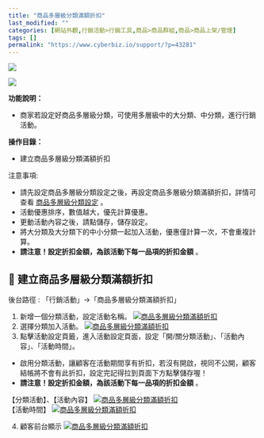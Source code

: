 ```yaml
---
title: "商品多層級分類滿額折扣"
last_modified: ""
categories: [網站外觀,行銷活動>行銷工具,商品>商品群組,商品>商品上架/管理]
tags: []
permalink: "https://www.cyberbiz.io/support/?p=43281"
---
```


![](https://www.cyberbiz.io/support/wp-content/uploads/適用站別.png)

[![](https://www.cyberbiz.io/support/wp-content/uploads/台灣站.png)](https://www.cyberbiz.io/support/?page_id=2490)

**功能說明：**  

* 商家若設定好商品多層級分類，可使用多層級中的大分類、中分類，進行行銷活動。

**操作目錄：**

* 建立商品多層級分類滿額折扣

注意事項:  

* 請先設定商品多層級分類設定之後，再設定商品多層級分類滿額折扣，詳情可查看 [商品多層級分類設定](https://www.cyberbiz.io/support/?p=43450) 。
* 活動優惠排序，數值越大，優先計算優惠。
* 更動活動內容之後，請點儲存，儲存設定。
* 將大分類及大分類下的中小分類一起加入活動，優惠僅計算一次，不會重複計算。
* **請注意！設定折扣金額，為該活動下每一品項的折扣金額** 。



## 📌 建立商品多層級分類滿額折扣


後台路徑 : 「行銷活動」→「商品多層級分類滿額折扣」  


1. 新增一個分類活動，設定活動名稱。 [![商品多層級分類滿額折扣](https://www.cyberbiz.io/support/wp-content/uploads/商品多層級分類滿額折扣01.png)](https://www.cyberbiz.io/support/wp-content/uploads/商品多層級分類滿額折扣01.png)
2. 選擇分類加入活動。 [![商品多層級分類滿額折扣](https://www.cyberbiz.io/support/wp-content/uploads/商品多層級分類滿額折扣02.png)](https://www.cyberbiz.io/support/wp-content/uploads/商品多層級分類滿額折扣02.png)
3. 點擊活動設定頁籤，進入活動設定頁面，設定「開/關分類活動」、「活動內容」、「活動時間」。 
* 啟用分類活動，讓顧客在活動期間享有折扣，若沒有開啟，視同不公開，顧客結帳將不會有此折扣，設定完記得拉到頁面下方點擊儲存喔！
* **請注意！設定折扣金額，為該活動下每一品項的折扣金額** 。

【分類活動】、【活動內容】 [![商品多層級分類滿額折扣](https://www.cyberbiz.io/support/wp-content/uploads/商品多層級分類滿額折扣03.png)](https://www.cyberbiz.io/support/wp-content/uploads/商品多層級分類滿額折扣03.png)  
【活動時間】 [![商品多層級分類滿額折扣](https://www.cyberbiz.io/support/wp-content/uploads/商品多層級分類滿額折扣04.png)](https://www.cyberbiz.io/support/wp-content/uploads/商品多層級分類滿額折扣04.png)  

4. 顧客前台顯示
[![商品多層級分類滿額折扣](https://www.cyberbiz.co/support/wp-content/uploads/2019/08/商品類別活動顧客前台顯示.png)](https://www.cyberbiz.co/support/wp-content/uploads/2019/08/商品類別活動顧客前台顯示.png)

